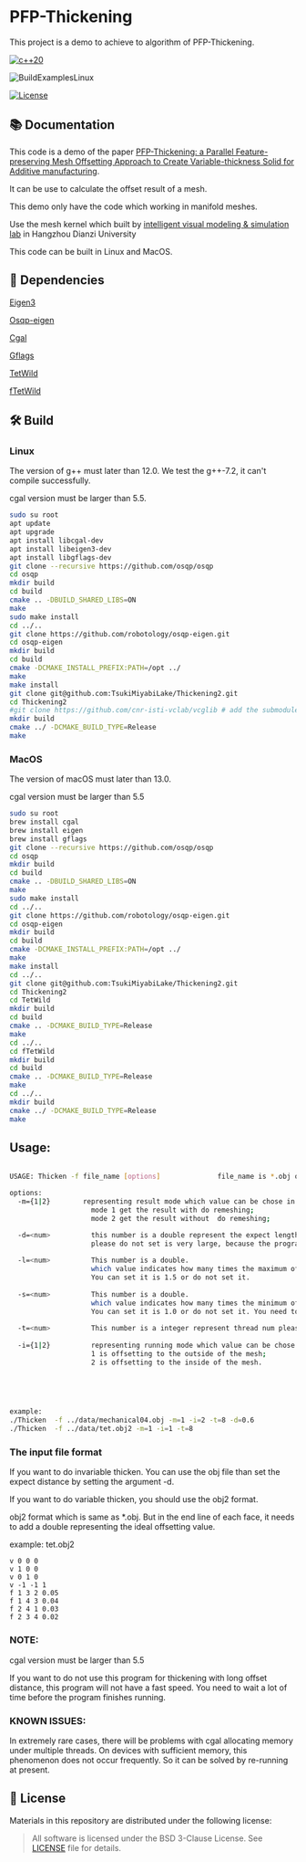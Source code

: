 # PFP-Thickening

This project is a demo to achieve to algorithm of PFP-Thickening.

[![c++20](https://img.shields.io/badge/standard-C++20-blue.svg?style=flat&logo=c%2B%2B)](https://isocpp.org)

![BuildExamplesLinux](https://github.com/rainbowwing/Thickening2/workflows/CMake/badge.svg)

[![License](https://img.shields.io/badge/License-BSD_3--Clause-orange.svg)](https://github.com/rainbowwing/Thickening2/blob/main/LICENSE)
## 📚 Documentation

This code is a demo of the paper [PFP-Thickening: a Parallel Feature-preserving Mesh Offsetting Approach
to Create Variable-thickness Solid for Additive manufacturing]().

It can be use to calculate the offset result of a mesh.

This demo only have the code which working in manifold meshes.

Use the mesh kernel which built by [intelligent visual modeling & simulation lab](https://igame.hdu.edu.cn) in Hangzhou
Dianzi University

This code can be built in Linux and MacOS.

## 📄 Dependencies

[Eigen3](http://eigen.tuxfamily.org/index.php?title=Main_Page)

[Osqp-eigen](https://github.com/robotology/osqp-eigen#osqp-eigen)

[Cgal](https://www.cgal.org)

[Gflags](https://github.com/gflags/gflags)

[TetWild](https://github.com/Yixin-Hu/TetWild)

[fTetWild]( https://github.com/wildmeshing/fTetWild.git)

## 🛠️ Build

### Linux
The version of g++ must later than 12.0. We test the g++-7.2, it can't compile successfully.

cgal version must be larger than 5.5.
```bash
sudo su root
apt update
apt upgrade
apt install libcgal-dev 
apt install libeigen3-dev 
apt install libgflags-dev 
git clone --recursive https://github.com/osqp/osqp
cd osqp
mkdir build
cd build
cmake .. -DBUILD_SHARED_LIBS=ON
make
sudo make install
cd ../..
git clone https://github.com/robotology/osqp-eigen.git
cd osqp-eigen
mkdir build
cd build
cmake -DCMAKE_INSTALL_PREFIX:PATH=/opt ../
make
make install
git clone git@github.com:TsukiMiyabiLake/Thickening2.git
cd Thickening2
#git clone https://github.com/cnr-isti-vclab/vcglib # add the submodule vcglib
mkdir build
cmake ../ -DCMAKE_BUILD_TYPE=Release
make

```

### MacOS
The version of macOS must later than 13.0.

cgal version must be larger than 5.5
```bash
sudo su root
brew install cgal
brew install eigen
brew install gflags
git clone --recursive https://github.com/osqp/osqp
cd osqp
mkdir build
cd build
cmake .. -DBUILD_SHARED_LIBS=ON
make
sudo make install
cd ../..
git clone https://github.com/robotology/osqp-eigen.git
cd osqp-eigen
mkdir build
cd build
cmake -DCMAKE_INSTALL_PREFIX:PATH=/opt ../
make
make install
cd ../..
git clone git@github.com:TsukiMiyabiLake/Thickening2.git
cd Thickening2
cd TetWild
mkdir build
cd build
cmake .. -DCMAKE_BUILD_TYPE=Release
make
cd ../..
cd fTetWild
mkdir build
cd build
cmake .. -DCMAKE_BUILD_TYPE=Release
make
cd ../..
mkdir build
cmake ../ -DCMAKE_BUILD_TYPE=Release
make

```

## Usage:

```bash

USAGE: Thicken -f file_name [options]              file_name is *.obj or *.obj2      

options:
  -m={1|2}        representing result mode which value can be chose in 1 and 2. 
                    mode 1 get the result with do remeshing;
                    mode 2 get the result without  do remeshing;

  -d=<num>          this number is a double represent the expect length of each facet in running invariable thickening.
                    please do not set is very large, because the program will cost large time. 
                    
  -l=<num>          This number is a double.
                    which value indicates how many times the maximum offset distance is the ideal offset distance.
                    You can set it is 1.5 or do not set it.
                    
  -s=<num>          This number is a double.
                    which value indicates how many times the minimum offset distance is the ideal offset distance.
                    You can set it is 1.0 or do not set it. You need to ensure that the value of -s is less than -l.
                    
  -t=<num>          This number is a integer represent thread num please set this value depend the number of cpu cores of you device.
  
  -i={1|2}          representing running mode which value can be chose in 1,2. 
                    1 is offsetting to the outside of the mesh;
                    2 is offsetting to the inside of the mesh.
                    


                    

example:
./Thicken  -f ../data/mechanical04.obj -m=1 -i=2 -t=8 -d=0.6        
./Thicken  -f ../data/tet.obj2 -m=1 -i=1 -t=8 
```


### The input file format

If you want to do invariable thicken. You can use the obj file than set the expect distance by setting the argument -d.

If you want to do variable thicken, you should use the obj2 format.

obj2 format which is same as *.obj. But in the end line of each face, it needs to add a double representing the ideal offsetting value.


example: tet.obj2
```text
v 0 0 0
v 1 0 0
v 0 1 0
v -1 -1 1
f 1 3 2 0.05
f 1 4 3 0.04
f 2 4 1 0.03
f 2 3 4 0.02

```

### NOTE:

cgal version must be larger than 5.5

If you want to do not use this program for thickening with long offset distance, this program will not have a fast speed.
You need to wait a lot of time before the program finishes running.

### KNOWN ISSUES:

In extremely rare cases, there will be problems with cgal allocating memory under multiple threads. On devices with sufficient memory, this phenomenon does not occur frequently.
So it can be solved by re-running at present.


## 📝 License
Materials in this repository are distributed under the following license:

> All software is licensed under the BSD 3-Clause License. See [LICENSE](https://github.com/rainbowwing/Thickening2/blob/main/LICENSE) file for details.